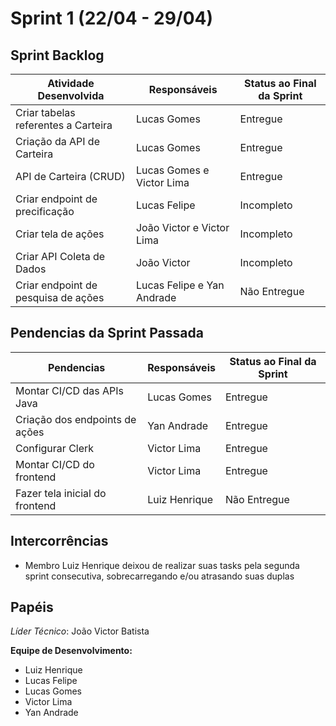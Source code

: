 # Sprint 1 (22/04 - 29/04)

## Sprint Backlog

| Atividade Desenvolvida | Responsáveis     | Status ao Final da Sprint
| --------- | --------------------------------- |---------------------- |
| Criar tabelas referentes a Carteira | Lucas Gomes | Entregue
| Criação da API de Carteira | Lucas Gomes | Entregue
| API de Carteira (CRUD) | Lucas Gomes e Victor Lima | Entregue
| Criar endpoint de precificação | Lucas Felipe | Incompleto
| Criar tela de ações | João Victor e Victor Lima | Incompleto
| Criar API Coleta de Dados | João Victor | Incompleto
| Criar endpoint de pesquisa de ações | Lucas Felipe e Yan Andrade | Não Entregue

## Pendencias da Sprint Passada

| Pendencias | Responsáveis     | Status ao Final da Sprint
| --------- | --------------------------------- |---------------------- |
| Montar CI/CD das APIs Java | Lucas Gomes | Entregue
| Criação dos endpoints de ações | Yan Andrade | Entregue
| Configurar Clerk | Victor Lima | Entregue
| Montar CI/CD do frontend | Victor Lima | Entregue
| Fazer tela inicial do frontend | Luiz Henrique | Não Entregue

## Intercorrências
<!-- Área reservada ao líder técnico -->

- Membro Luiz Henrique deixou de realizar suas tasks pela segunda sprint consecutiva, sobrecarregando e/ou atrasando suas duplas


## Papéis

*Líder Técnico*: João Victor Batista

**Equipe de Desenvolvimento:**
- Luiz Henrique
- Lucas Felipe
- Lucas Gomes
- Victor Lima
- Yan Andrade
